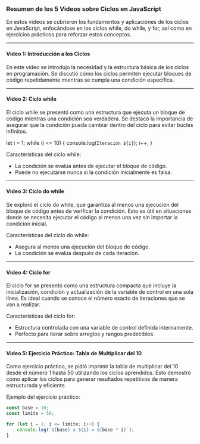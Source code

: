 ### Resumen de los 5 Videos sobre Ciclos en JavaScript

En estos videos se cubrieron los fundamentos y aplicaciones de los ciclos en JavaScript, enfocándose en los ciclos while, do while, y for, así como en ejercicios prácticos para reforzar estos conceptos.

---

#### Video 1: Introducción a los Ciclos

En este video se introdujo la necesidad y la estructura básica de los ciclos en programación. Se discutió cómo los ciclos permiten ejecutar bloques de código repetidamente mientras se cumpla una condición específica.

---

#### Video 2: Ciclo while

El ciclo while se presentó como una estructura que ejecuta un bloque de código mientras una condición sea verdadera. Se destacó la importancia de asegurar que la condición pueda cambiar dentro del ciclo para evitar bucles infinitos.

let i = 1;
while (i <= 10) {
    console.log(`Iteración ${i}`);
    i++;
}

Características del ciclo while:
- La condición se evalúa antes de ejecutar el bloque de código.
- Puede no ejecutarse nunca si la condición inicialmente es falsa.

---

#### Video 3: Ciclo do while

Se exploró el ciclo do while, que garantiza al menos una ejecución del bloque de código antes de verificar la condición. Esto es útil en situaciones donde se necesita ejecutar el código al menos una vez sin importar la condición inicial.

Características del ciclo do while:
- Asegura al menos una ejecución del bloque de código.
- La condición se evalúa después de cada iteración.

---

#### Video 4: Ciclo for

El ciclo for se presentó como una estructura compacta que incluye la inicialización, condición y actualización de la variable de control en una sola línea. Es ideal cuando se conoce el número exacto de iteraciones que se van a realizar.

Características del ciclo for:
- Estructura controlada con una variable de control definida internamente.
- Perfecto para iterar sobre arreglos y rangos predecibles.

---

#### Video 5: Ejercicio Práctico: Tabla de Multiplicar del 10

Como ejercicio práctico, se pidió imprimir la tabla de multiplicar del 10 desde el número 1 hasta 50 utilizando los ciclos aprendidos. Esto demostró cómo aplicar los ciclos para generar resultados repetitivos de manera estructurada y eficiente.

Ejemplo del ejercicio práctico:

```javascript
const base = 10;
const limite = 50;

for (let i = 1; i <= limite; i++) {
    console.log(`${base} x ${i} = ${base * i}`);
}

